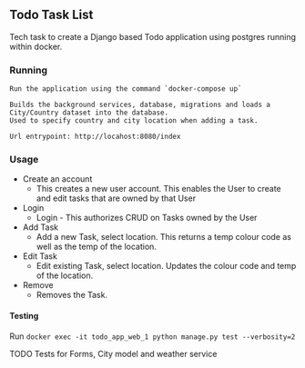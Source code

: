 ## Todo Task List

Tech task to create a Django based Todo application using postgres running within docker.

### Running

```
Run the application using the command `docker-compose up`

Builds the background services, database, migrations and loads a City/Country dataset into the database.
Used to specify country and city location when adding a task.

Url entrypoint: http://locahost:8080/index
```

### Usage

- Create an account
    - This creates a new user account. This enables the User to create and edit tasks that are owned by that User
- Login
    - Login - This authorizes CRUD on Tasks owned by the User
- Add Task
    - Add a new Task, select location. This returns a temp colour code as well as the temp of the location.
- Edit Task
    - Edit existing Task, select location. Updates the colour code and temp of the location.
- Remove
    - Removes the Task.

#### Testing

Run `docker exec -it todo_app_web_1 python manage.py test --verbosity=2`

TODO Tests for Forms, City model and weather service